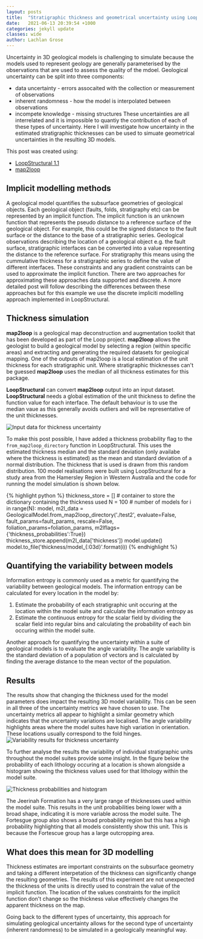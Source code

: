 ```yaml
---
layout: posts
title:  "Stratigraphic thickness and geometrical uncertainty using LoopStructural"
date:   2021-06-13 20:39:54 +1000
categories: jekyll update
classes: wide
author: Lachlan Grose
---
```

Uncertainty in 3D geological models is challenging to simulate because the models used to represent geology are generally parameterised by the observations that are used to assess the quality of the mdoel. Geological uncertainty can be split into three components:
* data uncertainty - errors assocaited with the collection or measurement of observations
* inherent randomness - how the model is interpolated between observations 
* incompete knowledge - missing structures
These uncertainties are all interrelated and it is impossible to quantiy the contribution of each of these types of uncertainty. Here I will investigate how uncertainty in the estimated stratigraphic thicknesses can be used to simuate geometrical uncertainties in the resulting 3D models.

This post was created using:
* [LoopStructural 1.1](https://github.com/Loop3D/LoopStructural) 
* [map2loop](https://github.com/Loop3D/map2loop-2)


Implicit modelling methods
--------------------------
A geological model quantifies the subsurface geometries of geological objects. Each geological object (faults, folds, stratigraphy etc) can be represented by an implicit function. The implicit function is an unknown function that represents the pseudo distance to a reference surface of the geological object. For example, this could be the signed distance to the fault surface or the distance to the base of a stratigraphic series. Geological observations describing the location of a geological object e.g. the fault surface, stratigraphic interfaces can be converted into a value representing the distance to the reference surface. For stratigraphy this means using the cummulative thickness for a stratigraphic series to define the value of different interfaces. These constraints and any gradient constraints can be used to approximate the implicit function. There are two approaches for approximating these approaches data supported and discrete. A more detailed post will follow describing the differences between these approaches but for this example we use the discrete impliciti modelling approach implemented in LoopStructural. 

Thickness simulation
--------------------
**map2loop** is a geological map deconstruction and augmentation toolkit that has been developed as part of the Loop project. **map2loop** allows the geologist to build a geological model by selecting a region (within specific areas) and extracting and generating the required datasets for geological mapping. One of the outputs of map2loop is a local estimation of the unit thickness for each stratigraphic unit. Where stratigraphic thicknesses can't be guessed **map2loop** uses the median of all thickness estimates for this package. 

**LoopStructural** can convert **map2loop** output into an input dataset. **LoopStructural** needs a global estimation of the unit thickness to define the function value for each interface. The default behaviour is to use the median vaue as this generally avoids outliers and will be representative of the unit thicknesses. 

![Input data for thickness uncertainty](/assets/images/thickness_variability_input_data.png)


To make this post possible, I have added a thickness probability flag to the `from_map2loop_directory` function in LoopStructural. This uses the estimated thickness median and the standard deviation (only availabe where the thickness is estimated) as the mean and standard deviation of a normal distribution. The thickness that is used is drawn from this random distribution. 100 model realisations were built using LoopStructural for a study area from the Hamersley Region in Western Australia and the code for running the model simulation is shown below. 

{% highlight python %}
thickness_store = [] # container to store the dictionary containing the thickness used
N = 100 # number of models 
for i in range(N):
    model, m2l_data = GeologicalModel.from_map2loop_directory('./test2',
                                                                  evaluate=False,
                                                              fault_params=fault_params,
                                                              rescale=False,
                                                              foliation_params=foliation_params,
                                                             m2lflags={'thickness_probabilities':True})
    thickness_store.append(m2l_data['thickness'])
    model.update()
    model.to_file('thickness/model_{:03d}'.format(i))
{% endhighlight %}

Quantifying the variability between models
------------------------------------------
Information entropy is commonly used as a metric for quantifying the variability between geological models. The information entropy can be calculated for every location in the model by: 
1. Estimate the probability of each stratigraphic unit occuring at the location within the model suite and calculate the information entropy as 
2. Estimate the continuous entropy for the scalar field by dividing the scalar field into regular bins and calculating the probability of each bin occuring within the model suite.

Another approach for quantifying the uncertainty within a suite of geological models is to evaluate the angle variability. The angle variability is the standard deviation of a population of vectors and is calculated by finding the average distance to the mean vector of the population. 

Results
-------
The results show that changing the thickness used for the model parameters does impact the resulting 3D model variability. This can be seen in all three of the uncertainty metrics we have chosen to use. The uncertainty metrics all appear to highlight a similar geometry which indicates that the uncertainty variations are localised. The angle variability highlights areas where the model suites have high variation in orientation. These locations usually correspond to the fold hinges. 
![Variability results for thickness uncertainty](/assets/images/thickness_variability_variability_maps.png)

To further analyse the results the variability of individual stratigraphic units throughout the model suites provide some insight. In the figure below the probability of each lithology occuring at a location is shown alongside a histogram showing the thickness values used for that lithology within the model suite. 

![Thickness probabilities and histogram](/assets/images/thickness_variability_unit_probabilities.png)

The Jeerinah Formation has a very large range of thicknesses used within the model suite. This results in the unit probabilities being lower with a broad shape, indicating it is more variable across the model suite. The Fortesgue group also shows a broad probability region but this has a high probability highlighting that all models consistently show this unit. This is because the Fortescue group has a large outcropping area. 

What does this mean for 3D modelling
------------------------------------
Thickness estimates are important constraints on the subsurface geometry and taking a different interpetation of the thickness can significantly change the resulting geometries. The results of this experiment are not unexpected the thickness of the units is directly used to constrain the value of the implicit function. The location of the values constraints for the implicit function don't change so the thickness value effectively changes the apparent thickness on the map. 

Going back to the different types of uncertainty, this approach for simulating geological uncertainty allows for the second type of uncertainty (inherent randomness) to be simulated in a geologically meaningful way.  

